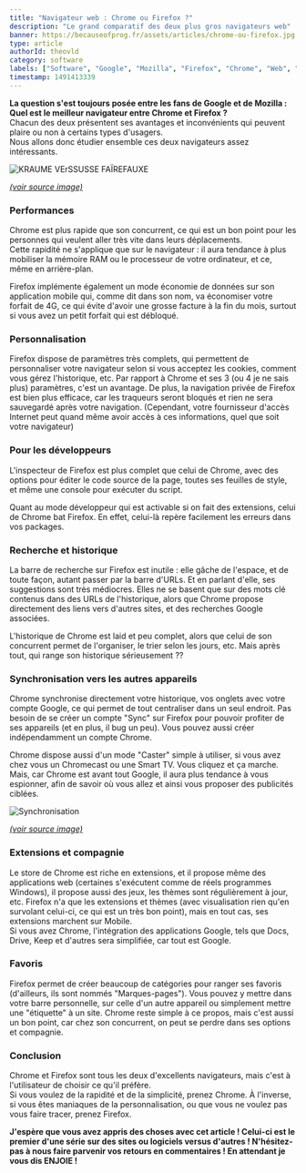 ```yaml
---
title: "Navigateur web : Chrome ou Firefox ?"
description: "Le grand comparatif des deux plus gros navigateurs web"
banner: https://becauseofprog.fr/assets/articles/chrome-ou-firefox.jpg
type: article
authorId: theovld
category: software
labels: ["Software", "Google", "Mozilla", "Firefox", "Chrome", "Web", "Recherche"]
timestamp: 1491413339
---
```


**La question s'est toujours posée entre les fans de Google et de Mozilla : Quel est le meilleur navigateur entre Chrome et Firefox ?**  
 Chacun des deux présentent ses avantages et inconvénients qui peuvent plaire ou non à certains types d'usagers.  
 Nous allons donc étudier ensemble ces deux navigateurs assez intéressants.

 ![KRAUME VErSSUSSE FAÏREFAUXE](http://cdn.makeuseof.com/wp-content/uploads/2016/04/chrome-vs-firefox-2016-994x400.jpg?187d39)

 [*(voir source image)*](http://www.makeuseof.com/tag/chrome-vs-firefox-in-2016-which-browser-is-right-for-you/)

### Performances

 Chrome est plus rapide que son concurrent, ce qui est un bon point pour les personnes qui veulent aller très vite dans leurs déplacements.  
 Cette rapidité ne s'applique que sur le navigateur : il aura tendance à plus mobiliser la mémoire RAM ou le processeur de votre ordinateur, et ce, même en arrière-plan.

 Firefox implémente également un mode économie de données sur son application mobile qui, comme dit dans son nom, va économiser votre forfait de 4G, ce qui évite d'avoir une grosse facture à la fin du mois, surtout si vous avez un petit forfait qui est débloqué.

### Personnalisation

 Firefox dispose de paramètres très complets, qui permettent de personnaliser votre navigateur selon si vous acceptez les cookies, comment vous gérez l'historique, etc. Par rapport à Chrome et ses 3 (ou 4 je ne sais plus) paramètres, c'est un avantage. De plus, la navigation privée de Firefox est bien plus efficace, car les traqueurs seront bloqués et rien ne sera sauvegardé après votre navigation. (Cependant, votre fournisseur d'accès Internet peut quand même avoir accès à ces informations, quel que soit votre navigateur)

### Pour les développeurs

 L'inspecteur de Firefox est plus complet que celui de Chrome, avec des options pour éditer le code source de la page, toutes ses feuilles de style, et même une console pour exécuter du script.

 Quant au mode développeur qui est activable si on fait des extensions, celui de Chrome bat Firefox. En effet, celui-là repère facilement les erreurs dans vos packages.

### Recherche et historique

 La barre de recherche sur Firefox est inutile : elle gâche de l'espace, et de toute façon, autant passer par la barre d'URLs. Et en parlant d'elle, ses suggestions sont très médiocres. Elles ne se basent que sur des mots clé contenus dans des URLs de l'historique, alors que Chrome propose directement des liens vers d'autres sites, et des recherches Google associées.

 L'historique de Chrome est laid et peu complet, alors que celui de son concurrent permet de l'organiser, le trier selon les jours, etc. Mais après tout, qui range son historique sérieusement ??

### Synchronisation vers les autres appareils

 Chrome synchronise directement votre historique, vos onglets avec votre compte Google, ce qui permet de tout centraliser dans un seul endroit. Pas besoin de se créer un compte "Sync" sur Firefox pour pouvoir profiter de ses appareils (et en plus, il bug un peu). Vous pouvez aussi créer indépendamment un compte Chrome.

 Chrome dispose aussi d'un mode "Caster" simple à utiliser, si vous avez chez vous un Chromecast ou une Smart TV. Vous cliquez et ça marche. Mais, car Chrome est avant tout Google, il aura plus tendance à vous espionner, afin de savoir où vous allez et ainsi vous proposer des publicités ciblées.

 ![Synchronisation](https://www.it-connect.fr/wp-content-itc/uploads/2016/03/Synchronisation.png)

 [*(voir source image)*](https://www.it-connect.fr/sauvegarde-ou-synchronisation/)

### Extensions et compagnie

 Le store de Chrome est riche en extensions, et il propose même des applications web (certaines s'exécutent comme de réels programmes Windows), il propose aussi des jeux, les thèmes sont régulièrement à jour, etc. Firefox n'a que les extensions et thèmes (avec visualisation rien qu'en survolant celui-ci, ce qui est un très bon point), mais en tout cas, ses extensions marchent sur Mobile.  
 Si vous avez Chrome, l'intégration des applications Google, tels que Docs, Drive, Keep et d'autres sera simplifiée, car tout est Google.

### Favoris

 Firefox permet de créer beaucoup de catégories pour ranger ses favoris (d'ailleurs, ils sont nommés "Marques-pages"). Vous pouvez y mettre dans votre barre personnelle, sur celle d'un autre appareil ou simplement mettre une "étiquette" à un site. Chrome reste simple à ce propos, mais c'est aussi un bon point, car chez son concurrent, on peut se perdre dans ses options et compagnie.

### Conclusion

 Chrome et Firefox sont tous les deux d'excellents navigateurs, mais c'est à l'utilisateur de choisir ce qu'il préfère.  
 Si vous voulez de la rapidité et de la simplicité, prenez Chrome. À l'inverse, si vous êtes maniaques de la personnalisation, ou que vous ne voulez pas vous faire tracer, prenez Firefox.

 **J'espère que vous avez appris des choses avec cet article ! Celui-ci est le premier d'une série sur des sites ou logiciels versus d'autres ! N'hésitez-pas à nous faire parvenir vos retours en commentaires ! En attendant je vous dis ENJOIE !**

  

 
